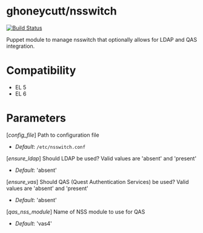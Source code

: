 # ghoneycutt/nsswitch #

[![Build Status](
https://api.travis-ci.org/ghoneycutt/puppet-module-nsswitch.png?branch=master)](https://travis-ci.org/ghoneycutt/puppet-module-nsswitch)

Puppet module to manage nsswitch that optionally allows for LDAP and QAS integration.

# Compatibility #
  * EL 5
  * EL 6

# Parameters #
[*config_file*]
Path to configuration file
- *Default*: `/etc/nsswitch.conf`

[*ensure_ldap*]
Should LDAP be used? Valid values are 'absent' and 'present'
- *Default*: 'absent'

[*ensure_vas*]
Should QAS (Quest Authentication Services) be used? Valid values are 'absent'
and 'present'
- *Default*: 'absent'

[*qas_nss_module*]
Name of NSS module to use for QAS
- *Default*: 'vas4'
